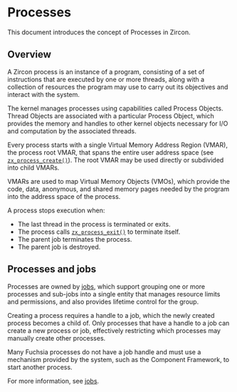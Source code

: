 # Processes

This document introduces the concept of Processes in Zircon.

## Overview

A Zircon process is an instance of a program, consisting of a set of
instructions that are executed by one or more threads, along with a collection
of resources the program may use to carry out its objectives and interact with
the system.

The kernel manages processes using capabilities called Process Objects. Thread
Objects are associated with a particular Process Object, which provides the
memory and handles to other kernel objects necessary for I/O and computation by
the associated threads.

Every process starts with a single Virtual Memory Address Region (VMAR), the
process root VMAR, that spans the entire user address space
(see [`zx_process_create()`](/docs/reference/syscalls/process_create.md)).
The root VMAR may be used directly or subdivided into child VMARs.

VMARs are used to map Virtual Memory Objects (VMOs), which provide the code,
data, anonymous, and shared memory pages needed by the program into the address
space of the process.

A process stops execution when:

*   The last thread in the process is terminated or exits.
*   The process calls [`zx_process_exit()`](/docs/reference/syscalls/process_exit.md)
    to terminate itself.
*   The parent job terminates the process.
*   The parent job is destroyed.

## Processes and jobs

Processes are owned by [jobs](/docs/concepts/process/jobs.md), which support
grouping one or more processes and sub-jobs into a single entity that manages
resource limits and permissions, and also provides lifetime control for
the group.

Creating a process requires a handle to a job, which the newly created process
becomes a child of. Only processes that have a handle to a job can create a new
process or job, effectively restricting which processes may manually create
other processes.

Many Fuchsia processes do not have a job handle and must use a mechanism
provided by the system, such as the Component Framework, to start
another process.

For more information, see [jobs](/docs/concepts/process/jobs.md).
